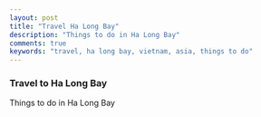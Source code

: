 ```yaml
---
layout: post
title: "Travel Ha Long Bay"
description: "Things to do in Ha Long Bay"
comments: true
keywords: "travel, ha long bay, vietnam, asia, things to do"
---
```


### Travel to Ha Long Bay

Things to do in Ha Long Bay